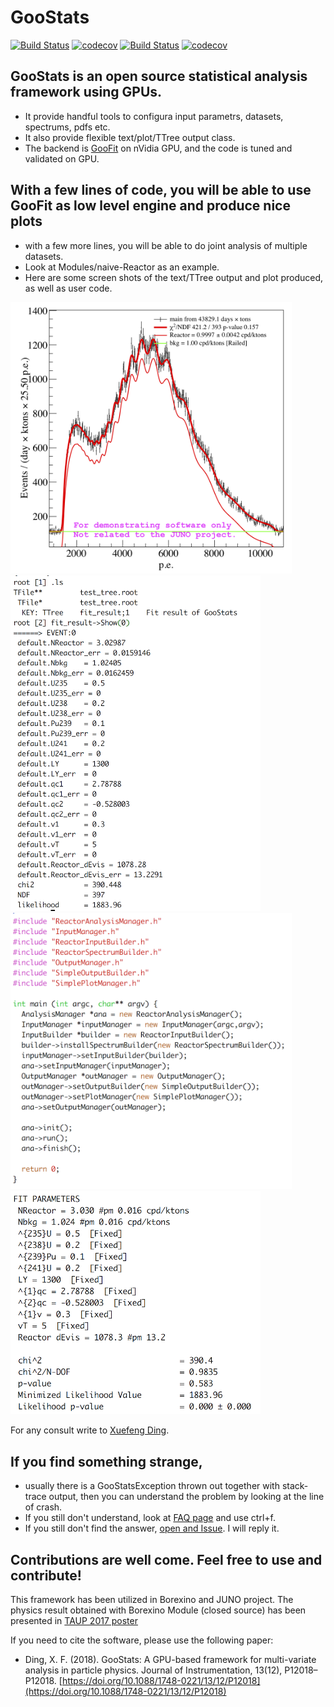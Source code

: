 # GooStats
[![Build Status](https://img.shields.io/travis/GooStats/GooStats/master.svg?label=GooStats/GooStats/master)](https://travis-ci.org/GooStats/GooStats)
[![codecov](https://codecov.io/gh/GooStats/GooStats/branch/master/graph/badge.svg)](https://codecov.io/gh/GooStats/GooStats)
[![Build Status](https://img.shields.io/travis/DingXuefeng/GooStats/dingxf_dev.svg?label=DingXuefeng/GooStats/dingxf_dev)](https://travis-ci.org/DingXuefeng/GooStats)
[![codecov](https://codecov.io/gh/DingXuefeng/GooStats/branch/dingxf_dev/graph/badge.svg)](https://codecov.io/gh/DingXuefeng/GooStats)

## GooStats is an open source statistical analysis framework using GPUs. 
  - It provide handful tools to configura input parametrs, datasets, spectrums, pdfs etc. 
  - It also provide flexible text/plot/TTree output class. 
  - The backend is [GooFit](http://github.com/GooFit/GooFit) on nVidia GPU, and the code is tuned and validated on GPU.
## With a few lines of code, you will be able to use GooFit as low level engine and produce nice plots
  - with a few more lines, you will be able to do joint analysis of multiple datasets. 
  - Look at Modules/naive-Reactor as an example.
  - Here are some screen shots of the text/TTree output and plot produced, as well as user code.
  
<img src="plot.png" width="450"><img src="TTreeOutput.png" width="400"> 
<img src="code.png" width="450"> <img src="textOutput.png" width="400">

For any consult write to [Xuefeng Ding](mailto:xuefeng.ding.physics@gmail.com).

## If you find something strange, 
  - usually there is a GooStatsException thrown out together with stack-trace output, then you can understand the problem by looking at the line of crash.
  - If you still don't understand, look at [FAQ page](FAQ.md) and use ctrl+f.
  - If you still don't find the answer, [open and Issue](https://github.com/DingXuefeng/GooStats/issues/new). I will reply it.

## Contributions are well come. Feel free to use and contribute!

This framework has been utilized in Borexino and JUNO project. The physics result obtained with Borexino Module (closed source) has been presented in 
[TAUP 2017 poster](https://indico.cern.ch/event/606690/contributions/2591519/attachments/1499504/2334752/PosterTAUP_GPUfitter_v3.3.pdf)

If you need to cite the software, please use the following paper:
- Ding, X. F. (2018). GooStats: A GPU-based framework for multi-variate analysis in particle physics. Journal of Instrumentation, 13(12), P12018–P12018. [https://doi.org/10.1088/1748-0221/13/12/P12018](https://doi.org/10.1088/1748-0221/13/12/P12018)
